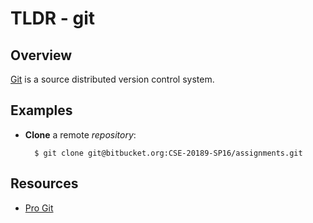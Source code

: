 TLDR - git
==========

Overview
--------

[Git] is a source distributed version control system.

Examples
--------

- **Clone** a remote *repository*:

        $ git clone git@bitbucket.org:CSE-20189-SP16/assignments.git

Resources
---------

- [Pro Git](https://git-scm.com/book/en/v2)

[git]: https://git-scm.com/
